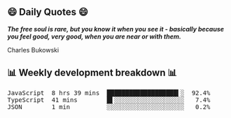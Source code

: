 ## 😄 Daily Quotes 😄

_**The free soul is rare, but you know it when you see it - basically because you feel good, very good, when you are near or with them.**_

Charles Bukowski



## 📊 Weekly development breakdown 📊

<pre>JavaScript  8 hrs 39 mins  ███████████████████▍░  92.4%
TypeScript  41 mins        █▌░░░░░░░░░░░░░░░░░░░   7.4%
JSON        1 min          ░░░░░░░░░░░░░░░░░░░░░   0.2%</pre>